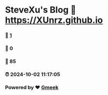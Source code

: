 # SteveXu's Blog :link: https://XUnrz.github.io 
### :page_facing_up: [1](https://XUnrz.github.io/tag.html) 
### :speech_balloon: 0 
### :hibiscus: 85 
### :alarm_clock: 2024-10-02 11:17:05 
### Powered by :heart: [Gmeek](https://github.com/Meekdai/Gmeek)
